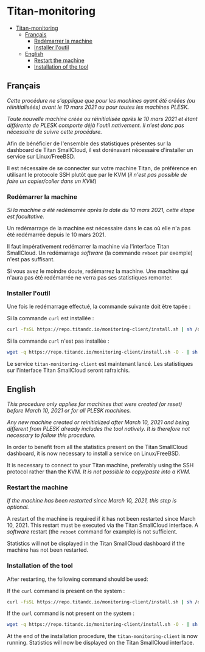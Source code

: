 # Titan-monitoring

- [Titan-monitoring](#titan-monitoring)
  - [Français](#français)
    - [Redémarrer la machine](#redémarrer-la-machine)
    - [Installer l'outil](#installer-loutil)
  - [English](#english)
    - [Restart the machine](#restart-the-machine)
    - [Installation of the tool](#installation-of-the-tool)

## Français

*Cette procédure ne s'applique que pour les machines ayant été créées (ou réinitialiséés) avant le 10 mars 2021 ou pour toutes les machines PLESK.*

*Toute nouvelle machine créée ou réinitialisée après le 10 mars 2021 et étant différente de PLESK comporte déjà l'outil nativement. Il n'est donc pas nécessaire de suivre cette procédure.*

Afin de bénéficier de l'ensemble des statistiques présentes sur la dashboard de Titan SmallCloud, il est dorénavant nécessaire d'installer un service sur Linux/FreeBSD.

Il est nécessaire de se connecter sur votre machine Titan, de préférence en utilisant le protocole SSH plutôt que par le KVM (*il n'est pas possible de faire un copier/coller dans un KVM*)

### Redémarrer la machine

*Si la machine a été redémarrée après la date du 10 mars 2021, cette étape est facultative.*

Un redémarrage de la machine est nécessaire dans le cas où elle n'a pas été redémarrée depuis le 10 mars 2021.

Il faut impérativement redémarrer la machine via l'interface Titan SmallCloud. Un redémarrage *software* (la commande `reboot` par exemple) n'est pas suffisant.

Si vous avez le moindre doute, redémarrez la machine. Une machine qui n'aura pas été redémarrée ne verra pas ses statistiques remonter.

### Installer l'outil

Une fois le redémarrage effectué, la commande suivante doit être tapée :

Si la commande `curl` est installée :

```bash
curl -fsSL https://repo.titandc.io/monitoring-client/install.sh | sh /dev/stdin $OSTYPE
```

Si la commande `curl` n'est pas installée :

```bash
wget -q https://repo.titandc.io/monitoring-client/install.sh -O - | sh /dev/stdin $OSTYPE
```

Le service `titan-monitoring-client` est maintenant lancé. Les statistiques sur l'interface Titan SmallCloud seront rafraichis.

## English

*This procedure only applies for machines that were created (or reset) before March 10, 2021 or for all PLESK machines.*

*Any new machine created or reinitialized after March 10, 2021 and being different from PLESK already includes the tool natively. It is therefore not necessary to follow this procedure.*

In order to benefit from all the statistics present on the Titan SmallCloud dashboard, it is now necessary to install a service on Linux/FreeBSD.

It is necessary to connect to your Titan machine, preferably using the SSH protocol rather than the KVM. *It is not possible to copy/paste into a KVM.*

### Restart the machine

*If the machine has been restarted since March 10, 2021, this step is optional.*

A restart of the machine is required if it has not been restarted since March 10, 2021. This restart must be executed via the Titan SmallCloud interface. A *software* restart (the `reboot` command for example) is not sufficient.

Statistics will not be displayed in the Titan SmallCloud dashboard if the machine has not been restarted.

### Installation of the tool

After restarting, the following command should be used:

If the `curl` command is present on the system :

```bash
curl -fsSL https://repo.titandc.io/monitoring-client/install.sh | sh /dev/stdin $OSTYPE
```

If the `curl` command is not present on the system :

```bash
wget -q https://repo.titandc.io/monitoring-client/install.sh -O - | sh /dev/stdin $OSTYPE
```

At the end of the installation procedure, the `titan-monitoring-client` is now running. Statistics will now be displayed on the Titan SmallCloud interface.
